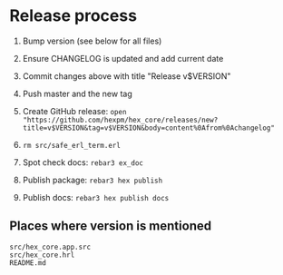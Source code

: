 # Release process

1. Bump version (see below for all files)

2. Ensure CHANGELOG is updated and add current date

3. Commit changes above with title "Release v$VERSION"

4. Push master and the new tag

5. Create GitHub release: `open "https://github.com/hexpm/hex_core/releases/new?title=v$VERSION&tag=v$VERSION&body=content%0Afrom%0Achangelog"`

6. `rm src/safe_erl_term.erl`

7. Spot check docs: `rebar3 ex_doc`

8. Publish package: `rebar3 hex publish`

9. Publish docs: `rebar3 hex publish docs`

## Places where version is mentioned

```
src/hex_core.app.src
src/hex_core.hrl
README.md
```
